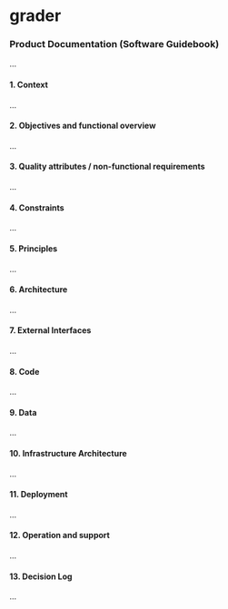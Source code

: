 # grader

### Product Documentation (Software Guidebook)

...

#### 1. Context

...

#### 2. Objectives and functional overview

...

#### 3. Quality attributes / non-functional requirements

...

#### 4. Constraints

...

#### 5. Principles

...

#### 6. Architecture

...

#### 7. External Interfaces

...

#### 8. Code

...

#### 9. Data

...

#### 10. Infrastructure Architecture

...

#### 11. Deployment

...

#### 12. Operation and support

...

#### 13. Decision Log

...
